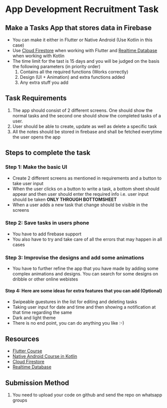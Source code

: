 # App Development Recruitment Task
## Make a Tasks App that stores data in Firebase
- You can make it either in Flutter or Native Android (Use Kotlin in this case)
- Use [Cloud Firestore](https://firebase.google.com/docs/firestore) when working with Flutter and [Realtime Database](https://firebase.google.com/docs/database/android/start) when working with Kotlin
- The time limit for the tast is 15 days and you will be judged on the basis the following parameters (in priority order)
    1. Contains all the required functions (Works correctly)
    2. Design (UI + Animation) and extra functions added
    3. Any extra stuff you add


## Task Requirements
1. The app should consist of 2 different screens. One should show the normal tasks and the second one should show the completed tasks of a user.
2. User should be able to create, update as well as delete a specific task
3. All the notes should be stored in firebase and shall be fetched everytime the user opens the app

## Steps to complete the task  

### Step 1: Make the basic UI
- Create 2 different screens as mentioned in requirements and a button to take user input
- When the user clicks on a button to write a task, a bottom sheet should appear and then user should enter the required info i.e. user input should be taken **ONLY THROUGH BOTTOMSHEET**
- When a user adds a new task that change should be visible in the screens
### Step 2: Save tasks in users phone
- You have to add firebase support
- You also have to try and take care of all the errors that may happen in all cases 
### Step 3: Improvise the designs and add some animations
- You have to further refine the app that you have made by adding some complex animations and designs. You can search for some designs on dribble or other online webistes
#### Step 4: Here are some ideas for extra features that you can add (Optional)
- Swipeable guestures in the list for editing and deleting tasks
- Taking user input for date and time and then showing a notification at that time regarding the same
- Dark and light theme
- There is no end point, you can do anything you like :-)

## Resources
- [Flutter Course](https://drive.google.com/drive/folders/1ByiYFgWd1bkYOBtZEuWIX2OzYPRioFRk?usp=sharing)
- [Native Android Course in Kotlin](https://drive.google.com/drive/folders/19lfX8oPjstk0KivQLOtkVnIho8JShj7o?usp=sharing)
- [Cloud Firestore](https://firebase.google.com/docs/firestore) 
- [Realtime Database](https://firebase.google.com/docs/database/android/start)

## Submission Method
1. You need to upload your code on github and send the repo on whatsapp groups
